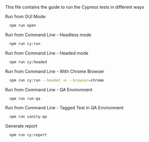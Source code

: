 This file contains the guide to run the Cypress tests in different ways

Run from GUI Mode:

```bash
  npm run open
```

Run from Command Line - Headless mode

```bash
  npm run cy:run
```

Run from Command Line - Headed mode

```bash
  npm run cy:headed
```

Run from Command Line - With Chrome Browser

```bash
  npm run cy:run --headed -e --browser=chrome
```

Run from Command Line - QA Environment

```bash
  npm run run-qa
```

Run from Command Line - Tagged Test in QA Environment

```bash
  npm run sanity-qa
```

Generate report

```bash
  npm run cy:report
```


